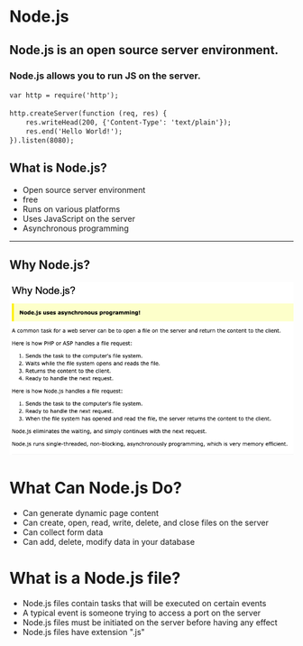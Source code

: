 # Node.js

## Node.js is an open source server environment.
### Node.js allows you to run JS on the server.

```node
var http = require('http');

http.createServer(function (req, res) {
    res.writeHead(200, {'Content-Type': 'text/plain'});
    res.end('Hello World!');
}).listen(8080);
```

## What is Node.js?
- Open source server environment
- free
- Runs on various platforms
- Uses JavaScript on the server
- Asynchronous programming
------------------------------------

## Why Node.js?
<img src="img/1.png">

# What Can Node.js Do?

- Can generate dynamic page content
- Can create, open, read, write, delete, and close files on the server
- Can collect form data
- Can add, delete, modify data in your database

# What is a Node.js file?

- Node.js files contain tasks that will be executed on certain events
- A typical event is someone trying to access a port on the server
- Node.js files must be initiated on the server before having any effect
- Node.js files have extension ".js"